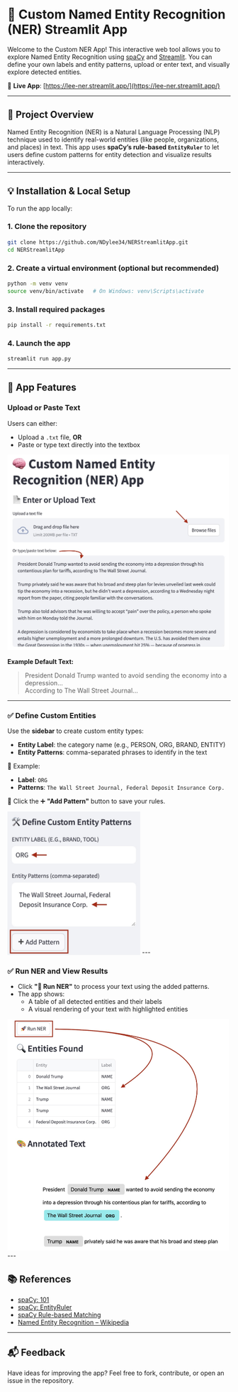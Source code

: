 # 🧠 Custom Named Entity Recognition (NER) Streamlit App

Welcome to the Custom NER App! This interactive web tool allows you to explore Named Entity Recognition using [spaCy](https://spacy.io/) and [Streamlit](https://streamlit.io/). You can define your own labels and entity patterns, upload or enter text, and visually explore detected entities.

🔗 **Live App**: [https://lee-ner.streamlit.app/](https://lee-ner.streamlit.app/)

---

## 📌 Project Overview

Named Entity Recognition (NER) is a Natural Language Processing (NLP) technique used to identify real-world entities (like people, organizations, and places) in text. This app uses **spaCy’s rule-based `EntityRuler`** to let users define custom patterns for entity detection and visualize results interactively.

---

## 💡 Installation & Local Setup

To run the app locally:

### 1. Clone the repository
```bash
git clone https://github.com/NDylee34/NERStreamlitApp.git
cd NERStreamlitApp
```

### 2. Create a virtual environment (optional but recommended)
```bash
python -m venv venv
source venv/bin/activate   # On Windows: venv\Scripts\activate
```

### 3. Install required packages
```bash
pip install -r requirements.txt
```

### 4. Launch the app
```bash
streamlit run app.py
```

---

## 🚀 App Features

### Upload or Paste Text
Users can either:
- Upload a `.txt` file, **OR**
- Paste or type text directly into the textbox

<img src="images/User%20Input.jpg" alt="User Input" width="500"/>

**Example Default Text:**
> President Donald Trump wanted to avoid sending the economy into a depression...  
> According to The Wall Street Journal...

---

### ✅ Define Custom Entities

Use the **sidebar** to create custom entity types:
- **Entity Label**: the category name (e.g., PERSON, ORG, BRAND, ENTITY)
- **Entity Patterns**: comma-separated phrases to identify in the text

💬 Example:
- **Label**: `ORG`
- **Patterns**: `The Wall Street Journal, Federal Deposit Insurance Corp.`

📌 Click the ➕ **"Add Pattern"** button to save your rules.

<img src="images/Custom%20Entity.jpg" alt="Custom Entity" width="300"/>
---

### ✅ Run NER and View Results

- Click **"🚀 Run NER"** to process your text using the added patterns.
- The app shows:
  - A table of all detected entities and their labels
  - A visual rendering of your text with highlighted entities

<img src="images/Run%20NER.jpg" alt="Run NER" width="500"/>
---

## 📚 References

- [spaCy: 101](https://spacy.io/api)
- [spaCy: EntityRuler](https://spacy.io/api/entityruler)
- [spaCy Rule-based Matching](https://spacy.io/usage/rule-based-matching)
- [Named Entity Recognition – Wikipedia](https://en.wikipedia.org/wiki/Named-entity_recognition)

---

## 📬 Feedback

Have ideas for improving the app? Feel free to fork, contribute, or open an issue in the repository.